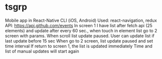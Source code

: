 # tsgrp
Mobile app in React-Native CLI (iOS, Android)
Used: react-navigation, redux
API: https://api.github.com/events
In screen 1 I have list after fetch api (25 elements) and update after every 60 sec., when touch in element list go to 2 screen with params.
When scroll list update paused.
User can update list if last update before 15 sec 
When go to 2 screen, list update paused and set time interval
If return to screen 1, the list is updated immediately
Time and list of manual updates will start again
